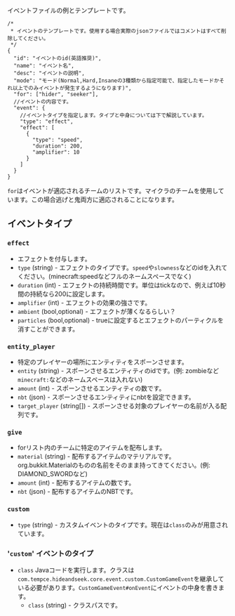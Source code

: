 イベントファイルの例とテンプレートです。

```json5
/*
 * イベントのテンプレートです。使用する場合実際のjsonファイルではコメントはすべて削除してください。
 */
{
  "id": "イベントのid(英語推奨)",
  "name": "イベント名",
  "desc": "イベントの説明",
  "mode": "モード(Normal,Hard,Insaneの3種類から指定可能で、指定したモードかそれ以上でのみイベントが発生するようになります)",
  "for": ["hider", "seeker"],
  //イベントの内容です。
  "event": {
    //イベントタイプを指定します。タイプと中身については下で解説しています。
    "type": "effect",
    "effect": [
      {
        "type": "speed",
        "duration": 200,
        "amplifier": 10
      }
    ]
  }
}
```
`for`はイベントが適応されるチームのリストです。マイクラのチームを使用しています。この場合逃げと鬼両方に適応されることになります。

## イベントタイプ
### `effect`
- エフェクトを付与します。
- `type` (string) \- エフェクトのタイプです。`speed`や`slowness`などのidを入れてください。(minecraft:speedなどフルのネームスペースでなく)
- `duration` (int) \- エフェクトの持続時間です。単位はtickなので、例えば10秒間の持続なら200に設定します。
- `amplifier` (int) \- エフェクトの効果の強さです。
- `ambient` (bool,optional) \- エフェクトが薄くなるらしい？
- `particles` (bool,optional) \- trueに設定するとエフェクトのパーティクルを消すことができます。
### `entity_player`
- 特定のプレイヤーの場所にエンティティをスポーンさせます。
- `entity` (string) \- スポーンさせるエンティティのidです。(例: zombieなど `minecraft:`などのネームスペースは入れない)
- `amount` (int) \- スポーンさせるエンティティの数です。
- `nbt` (json) \- スポーンさせるエンティティにnbtを設定できます。
- `target_player` (string[]) \- スポーンさせる対象のプレイヤーの名前が入る配列です。
### `give`
- forリスト内のチームに特定のアイテムを配布します。
- `material` (string) \- 配布するアイテムのマテリアルです。org.bukkit.Materialのものの名前をそのまま持ってきてください。(例: DIAMOND_SWORDなど)
- `amount` (int) \- 配布するアイテムの数です。
- `nbt` (json) \- 配布するアイテムのNBTです。
### `custom`
- `type` (string) \- カスタムイベントのタイプです。現在は`class`のみが用意されています。
### '`custom`' イベントのタイプ
- `class` Javaコードを実行します。クラスは`com.tempce.hideandseek.core.event.custom.CustomGameEvent`を継承している必要があります。`CustomGameEvent#onEvent`にイベントの中身を書きます。
  - `class` (string) \- クラスパスです。